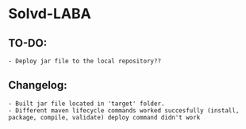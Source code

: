 # Solvd-LABA
## TO-DO:
```
- Deploy jar file to the local repository??
```
## Changelog:
```
- Built jar file located in 'target' folder.
- Different maven lifecycle commands worked succesfully (install, package, compile, validate) deploy command didn't work
```